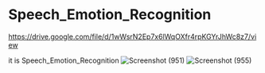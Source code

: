 # Speech_Emotion_Recognition

https://drive.google.com/file/d/1wWsrN2Ep7x6lWqOXfr4rpKGYrJhWc8z7/view


it is Speech_Emotion_Recognition ![Screenshot (951)](https://user-images.githubusercontent.com/62319333/180595089-e4885665-66d3-49b4-b5aa-7c8afb687d93.png)
![Screenshot (955)](https://user-images.githubusercontent.com/62319333/180595124-8fa3401d-6ad4-4cdc-a2c7-74ac6e18e7b1.png)
